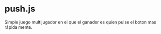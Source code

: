 push.js
=======

Simple juego multijugador en el que el ganador es quien pulse el boton mas rápida mente.